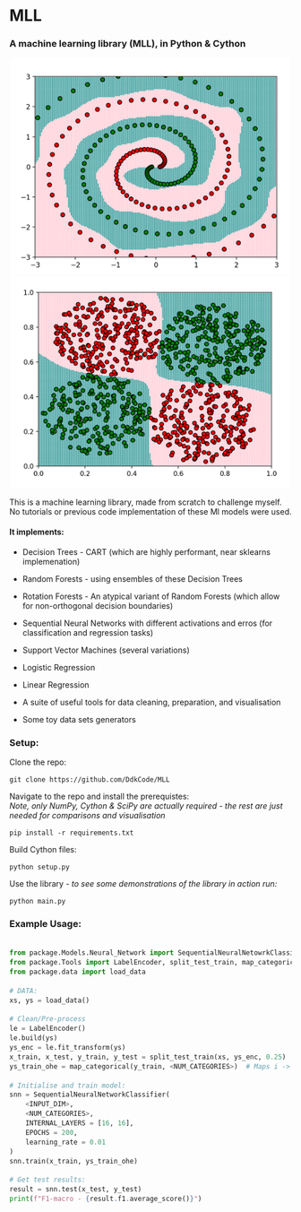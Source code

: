 # MLL

### A machine learning library (MLL), in Python & Cython

<p align="center">
  <img src="./images/spiral_good2.png" alt="Twin Spiral Data" width="500"/>
  <img src="./images/2class.png" alt="Two Classes" width="500"/>
</p>

This is a machine learning library, made from scratch to challenge myself. No tutorials or previous
code implementation of these Ml models were used.
  

#### It implements:  
* Decision Trees - CART (which are highly performant, near sklearns implemenation)  
* Random Forests - using ensembles of these Decision Trees  
* Rotation Forests - An atypical variant of Random Forests (which allow for non-orthogonal decision boundaries)
* Sequential Neural Networks with different activations and erros
(for classification and regression tasks)

* Support Vector Machines (several variations)  
* Logistic Regression  
* Linear Regression
* A suite of useful tools for data cleaning, preparation, and visualisation
* Some toy data sets generators


### Setup:  
Clone the repo:  

	git clone https://github.com/DdkCode/MLL

Navigate to the repo and install the prerequistes:  
*Note, only NumPy, Cython & SciPy are actually required - the rest are just needed for comparisons and visualisation* 

	pip install -r requirements.txt
    
Build Cython files:
  
	python setup.py

Use the library - *to see some demonstrations of the library in action run:*

	python main.py

### Example Usage:

```python

from package.Models.Neural_Network import SequentialNeuralNetowrkClassifier
from package.Tools import LabelEncoder, split_test_train, map_categorical
from package.data import load_data

# DATA:
xs, ys = load_data()

# Clean/Pre-process
le = LabelEncoder()
le.build(ys)
ys_enc = le.fit_transform(ys)
x_train, x_test, y_train, y_test = split_test_train(xs, ys_enc, 0.25)
ys_train_ohe = map_categorical(y_train, <NUM_CATEGORIES>)  # Maps i -> [0, ..., 1, ..0] in the i-th position

# Initialise and train model:
snn = SequentialNeuralNetworkClassifier(
	<INPUT_DIM>,
	<NUM_CATEGORIES>,
	INTERNAL_LAYERS = [16, 16], 
	EPOCHS = 200,
	learning_rate = 0.01
)
snn.train(x_train, ys_train_ohe)

# Get test results:
result = snn.test(x_test, y_test)
print(f"F1-macro - {result.f1.average_score()}")

```
	
    
